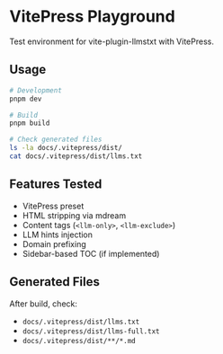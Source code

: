 # VitePress Playground

Test environment for vite-plugin-llmstxt with VitePress.

## Usage

```bash
# Development
pnpm dev

# Build
pnpm build

# Check generated files
ls -la docs/.vitepress/dist/
cat docs/.vitepress/dist/llms.txt
```

## Features Tested

- VitePress preset
- HTML stripping via mdream
- Content tags (`<llm-only>`, `<llm-exclude>`)
- LLM hints injection
- Domain prefixing
- Sidebar-based TOC (if implemented)

## Generated Files

After build, check:
- `docs/.vitepress/dist/llms.txt`
- `docs/.vitepress/dist/llms-full.txt`
- `docs/.vitepress/dist/**/*.md`
